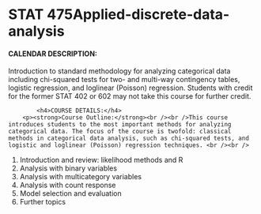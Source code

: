 # STAT 475Applied-discrete-data-analysis

<h4>CALENDAR DESCRIPTION:</h4>
        <p>Introduction to standard methodology for analyzing categorical data including chi-squared tests for two- and multi-way contingency tables, logistic regression, and loglinear (Poisson) regression. Students with credit for the former STAT 402 or 602 may not take this
course for further credit.  </p>
    
            <h4>COURSE DETAILS:</h4>
        <p><strong>Course Outline:</strong><br /><br />This course introduces students to the most important methods for analyzing categorical data. The focus of the course is twofold: classical methods in categorical data analysis, such as chi-squared tests, and logistic and loglinear (Poisson) regression techniques. <br /><br />
<ol>
<li>Introduction and review: likelihood methods and R</li>
<li>Analysis with binary variables&nbsp;</li>
<li>Analysis with multicategory variables&nbsp;</li>
<li>Analysis with count response&nbsp;</li>
<li>Model selection and evaluation</li>
<li>Further topics</li>
</ol>
